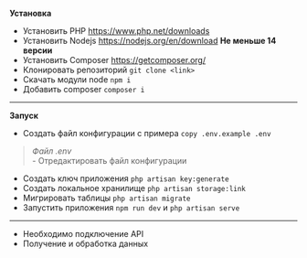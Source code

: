 **Установка**
- Установить PHP <a>https://www.php.net/downloads</a>
- Установить Nodejs <a>https://nodejs.org/en/download</a> **Не меньше 14 версии**
- Установить Composer <a>https://getcomposer.org/</a>
- Клонировать репозиторий `git clone <link>`
- Скачать модули node `npm i`
- Добавить composer `composer i`
---
**Запуск**
- Создать файл конфигурации с примера `copy .env.example .env`
>*Файл .env* <br> - Отредактировать файл конфигурации
- Создать ключ приложения `php artisan key:generate`
- Создать локальное хранилище `php artisan storage:link`
- Мигрировать таблицы `php artisan migrate`
- Запустить приложения `npm run dev` и `php artisan serve`

--- 
- Необходимо подключение API 
- Получение и обработка данных 
